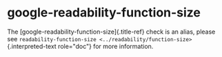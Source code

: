 # google-readability-function-size

The [google-readability-function-size]{.title-ref} check is an alias,
please see
`readability-function-size <../readability/function-size>`{.interpreted-text
role="doc"} for more information.
